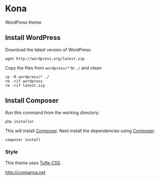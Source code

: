 # Kona
WordPress theme

## Install WordPress

Download the latest version of WordPress:
````
wget http://wordpress.org/latest.zip
````

Copy the files from `wordpress/*` to `./` and clean:
````
cp -R wordpress/* ./
rm -rif wordpress
rm -rif latest.zip
````

## Install Composer
Run this command from the working directory:
````
php installer
````
This will install [Composer](https://getcomposer.org). Next install the dependencies using [Composer](https://getcomposer.org):
````
composer install
````

### Style
This theme uses [Tufte CSS](https://github.com/edwardtufte/tufte-css).


http://conpanna.net